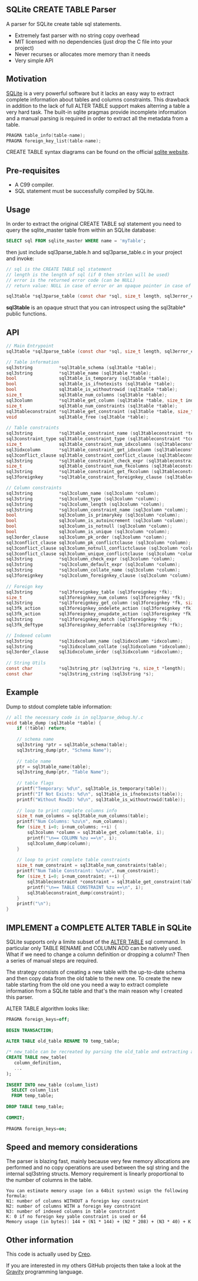 ## SQLite CREATE TABLE Parser
A parser for SQLite create table sql statements.

* Extremely fast parser with no string copy overhead
* MIT licensed with no dependencies (just drop the C file into your project)
* Never recurses or allocates more memory than it needs
* Very simple API 

## Motivation
[SQLite](https://www.sqlite.org/) is a very powerful software but it lacks an easy way to extract complete information about tables and columns constraints. This drawback in addition to the lack of full ALTER TABLE support makes alterring a table a very hard task. The built-in sqlite pragmas provide incomplete information and a manual parsing is required in order to extract all the metadata from a table.
```c
PRAGMA table_info(table-name);  
PRAGMA foreign_key_list(table-name);
```
CREATE TABLE syntax diagrams can be found on the official [sqlite website](https://www.sqlite.org/lang_createtable.html).

## Pre-requisites
- A C99 compiler.
- SQL statement must be successfully compiled by SQLite.

## Usage
In order to extract the original CREATE TABLE sql statement you need to query the sqlite_master table from within an SQLite database:
```sql
SELECT sql FROM sqlite_master WHERE name = 'myTable';
```

then just include sql3parse_table.h and sql3parse_table.c in your project and invoke:
```c
// sql is the CREATE TABLE sql statement
// length is the length of sql (if 0 then strlen will be used)
// error is the returned error code (can be NULL)
// return value: NULL in case of error or an opaque pointer in case of success

sql3table *sql3parse_table (const char *sql, size_t length, sql3error_code *error);
```
**sql3table** is an opaque struct that you can introspect using the sql3table* public functions.

## API
```c
// Main Entrypoint
sql3table *sql3parse_table (const char *sql, size_t length, sql3error_code *error);

// Table information
sql3string          *sql3table_schema (sql3table *table);
sql3string          *sql3table_name (sql3table *table);
bool                sql3table_is_temporary (sql3table *table);
bool                sql3table_is_ifnotexists (sql3table *table);
bool                sql3table_is_withoutrowid (sql3table *table);
size_t              sql3table_num_columns (sql3table *table);
sql3column          *sql3table_get_column (sql3table *table, size_t index);
size_t              sql3table_num_constraints (sql3table *table);
sql3tableconstraint *sql3table_get_constraint (sql3table *table, size_t index);
void                sql3table_free (sql3table *table);
	
// Table constraints
sql3string          *sql3table_constraint_name (sql3tableconstraint *tconstraint);
sql3constraint_type sql3table_constraint_type (sql3tableconstraint *tconstraint);
size_t              sql3table_constraint_num_idxcolumns (sql3tableconstraint *tconstraint);
sql3idxcolumn       *sql3table_constraint_get_idxcolumn (sql3tableconstraint *tconstraint, size_t index);
sql3conflict_clause sql3table_constraint_conflict_clause (sql3tableconstraint *tconstraint);
sql3string          *sql3table_constraint_check_expr (sql3tableconstraint *tconstraint);
size_t              sql3table_constraint_num_fkcolumns (sql3tableconstraint *tconstraint);
sql3string          *sql3table_constraint_get_fkcolumn (sql3tableconstraint *tconstraint, size_t index);
sql3foreignkey      *sql3table_constraint_foreignkey_clause (sql3tableconstraint *tconstraint);

// Column constraints
sql3string          *sql3column_name (sql3column *column);
sql3string          *sql3column_type (sql3column *column);
sql3string          *sql3column_length (sql3column *column);
sql3string          *sql3column_constraint_name (sql3column *column);
bool                sql3column_is_primarykey (sql3column *column);
bool                sql3column_is_autoincrement (sql3column *column);
bool                sql3column_is_notnull (sql3column *column);
bool                sql3column_is_unique (sql3column *column);
sql3order_clause    sql3column_pk_order (sql3column *column);
sql3conflict_clause sql3column_pk_conflictclause (sql3column *column);
sql3conflict_clause sql3column_notnull_conflictclause (sql3column *column);
sql3conflict_clause sql3column_unique_conflictclause (sql3column *column);
sql3string          *sql3column_check_expr (sql3column *column);
sql3string          *sql3column_default_expr (sql3column *column);
sql3string          *sql3column_collate_name (sql3column *column);
sql3foreignkey      *sql3column_foreignkey_clause (sql3column *column);
	
// Foreign key
sql3string          *sql3foreignkey_table (sql3foreignkey *fk);
size_t              sql3foreignkey_num_columns (sql3foreignkey *fk);
sql3string          *sql3foreignkey_get_column (sql3foreignkey *fk, size_t index);
sql3fk_action       sql3foreignkey_ondelete_action (sql3foreignkey *fk);
sql3fk_action       sql3foreignkey_onupdate_action (sql3foreignkey *fk);
sql3string          *sql3foreignkey_match (sql3foreignkey *fk);
sql3fk_deftype      sql3foreignkey_deferrable (sql3foreignkey *fk);

// Indexed column
sql3string          *sql3idxcolumn_name (sql3idxcolumn *idxcolumn);
sql3string          *sql3idxcolumn_collate (sql3idxcolumn *idxcolumn);
sql3order_clause    sql3idxcolumn_order (sql3idxcolumn *idxcolumn);
	
// String Utils
const char          *sql3string_ptr (sql3string *s, size_t *length);
const char          *sql3string_cstring (sql3string *s);
```

## Example
Dump to stdout complete table information:
```c
// all the necessary code is in sql3parse_debug.h/.c
void table_dump (sql3table *table) {
    if (!table) return;
    
    // schema name
    sql3string *ptr = sql3table_schema(table);
    sql3string_dump(ptr, "Schema Name");
    
    // table name
    ptr = sql3table_name(table);
    sql3string_dump(ptr, "Table Name");
    
    // table flags
    printf("Temporary: %d\n", sql3table_is_temporary(table));
    printf("If Not Exists: %d\n", sql3table_is_ifnotexists(table));
    printf("Without RowID: %d\n", sql3table_is_withoutrowid(table));
    
    // loop to print complete columns info
    size_t num_columns = sql3table_num_columns(table);
    printf("Num Columns: %zu\n", num_columns);
    for (size_t i=0; i<num_columns; ++i) {
        sql3column *column = sql3table_get_column(table, i);
        printf("\n== COLUMN %zu ==\n", i);
        sql3column_dump(column);
    }
    
    // loop to print complete table constraints
    size_t num_constraint = sql3table_num_constraints(table);
    printf("Num Table Constraint: %zu\n", num_constraint);
    for (size_t i=0; i<num_constraint; ++i) {
        sql3tableconstraint *constraint = sql3table_get_constraint(table, i);
        printf("\n== TABLE CONSTRAINT %zu ==\n", i);
        sql3tableconstraint_dump(constraint);
    }
    printf("\n");
}
```

## IMPLEMENT a COMPLETE ALTER TABLE in SQLite
SQLite supports only a limite subset of the [ALTER TABLE](https://www.sqlite.org/lang_altertable.html) sql command. In particular only TABLE RENAME and COLUMN ADD can be natively used. What if we need to change a column definition or dropping a column? Then a series of manual steps are required.


The strategy consists of creating a new table with the up-to-date schema and then copy data from the old table to the new one. To create the new table starting from the old one you need a way to extract complete information from a SQLite table and that's the main reason why I created this parser.


ALTER TABLE algorithm looks like:
```sql
PRAGMA foreign_keys=off;
 
BEGIN TRANSACTION;
 
ALTER TABLE old_table RENAME TO temp_table;

/* new_table can be recreated by parsing the old_table and extracting all relevant information using this repo */
CREATE TABLE new_table(
   column_definition,
   ...
);
 
INSERT INTO new_table (column_list)
  SELECT column_list
  FROM temp_table;
 
DROP TABLE temp_table;
 
COMMIT;
 
PRAGMA foreign_keys=on;
```


## Speed and memory considerations
The parser is blazing fast, mainly because very few memory allocations are performed and no copy operations are used between the sql string and the internal sql3string structs. Memory requirement is linearly proportional to the number of columns in the table.
```
You can estimate memory usage (on a 64bit system) usign the following formula:
N1: number of columns WITHOUT a foreign key constraint
N2: number of columns WITH a foreign key constraint
N3: number of indexed columns in table constraint
K: 0 if no foreign key yable constraint is used or 64
Memory usage (in bytes): 144 + (N1 * 144) + (N2 * 208) + (N3 * 40) + K
```

## Other information
This code is actually used by [Creo](https://creolabs.com).

If you are interested in my others GitHub projects then take a look at the [Gravity](https://github.com/marcobambini/gravity) programming language.
